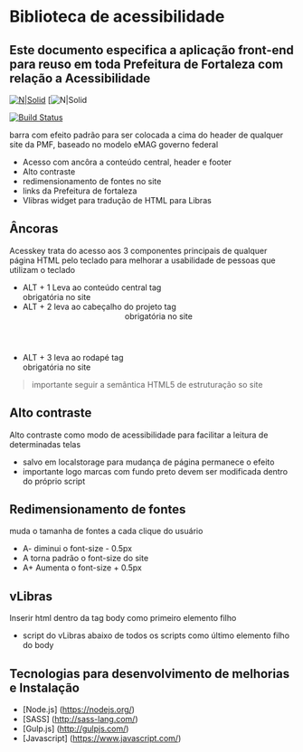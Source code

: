 # Biblioteca de acessibilidade
## Este documento especifica a aplicação front-end para reuso em toda Prefeitura de Fortaleza com relação a Acessibilidade

[![N|Solid](https://www.fortaleza.ce.gov.br/templates/pmf/images/logo-portal-prefeitura-fortaleza.png)](https://nodesource.com/products/nsolid) 
[![N|Solid](https://dados.fortaleza.ce.gov.br/base/assets/images/logo-citinovaBlack.png)

[![Build Status](https://travis-ci.org/joemccann/dillinger.svg?branch=master)](https://travis-ci.org/joemccann/dillinger)

barra com efeito padrão para ser colocada a cima do header de qualquer site da PMF, baseado no modelo eMAG governo federal

- Acesso com ancôra a conteúdo central, header e footer
- Alto contraste 
- redimensionamento de fontes no site
- links da Prefeitura de fortaleza
- Vlibras widget para tradução de HTML para Libras


## Âncoras
Acesskey trata do acesso aos 3 componentes principais de qualquer página HTML pelo teclado para melhorar a usabilidade
de pessoas que utilizam o teclado 

- ALT + 1 Leva ao conteúdo central tag <main> obrigatória no site
- ALT + 2 leva ao cabeçalho do projeto tag <header> obrigatória no site
- ALT + 3 leva ao rodapé tag <footer> obrigatória no site

>importante seguir a semântica HTML5 de estruturação so site

## Alto contraste
Alto contraste como modo de acessibilidade para facilitar a leitura de determinadas telas

- salvo em localstorage para mudança de página permanece o efeito
- importante logo marcas com fundo preto devem ser modificada dentro do próprio script

## Redimensionamento de fontes
muda o tamanha de fontes a cada clique do usuário

- A- diminui o font-size - 0.5px
- A  torna padrão  o font-size do site
- A+ Aumenta o font-size + 0.5px


## vLibras 
Inserir html dentro da tag body como primeiro elemento filho 
- script do vLibras abaixo de todos os scripts como último elemento filho do body

## Tecnologias para desenvolvimento de melhorias e Instalação
* [Node.js] (https://nodejs.org/)
* [SASS] (http://sass-lang.com/)
* [Gulp.js] (http://gulpjs.com/)
* [Javascript] (https://www.javascript.com/)
